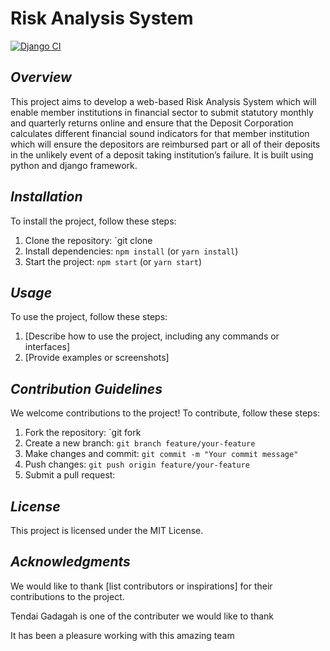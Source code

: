 # Risk Analysis System

[![Django CI](https://github.com/MALVMAS/RAS/actions/workflows/django.yml/badge.svg)](https://github.com/MALVMAS/RAS/actions/workflows/django.yml)

## *Overview*

This project aims to develop a web-based Risk Analysis System which will enable member institutions in financial sector to submit statutory monthly and quarterly returns online and ensure that the Deposit Corporation calculates different financial sound indicators for that member institution which will ensure the depositors are reimbursed part or all of their deposits in the unlikely event of a deposit taking institution’s failure. It is built using python and django framework.

## *Installation*

To install the project, follow these steps:

1. Clone the repository: `git clone 
2. Install dependencies: `npm install` (or `yarn install`)
3. Start the project: `npm start` (or `yarn start`)

## *Usage*

To use the project, follow these steps:

1. [Describe how to use the project, including any commands or interfaces]
2. [Provide examples or screenshots]

## *Contribution Guidelines*

We welcome contributions to the project! To contribute, follow these steps:

1. Fork the repository: `git fork 
2. Create a new branch: `git branch feature/your-feature`
3. Make changes and commit: `git commit -m "Your commit message"`
4. Push changes: `git push origin feature/your-feature`
5. Submit a pull request: 

## *License*

This project is licensed under the MIT License.

## *Acknowledgments*

We would like to thank [list contributors or inspirations] for their contributions to the project.



Tendai Gadagah is one of the contributer we would like to thank

It has been a pleasure working with this amazing team
